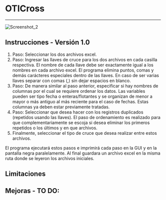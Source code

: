 # OTICross
---
![Screenshot_2](https://user-images.githubusercontent.com/18648306/131130828-d8be5755-2164-4423-841e-b35b6fb9969b.png)

## Instrucciones - Versión 1.0
1. Paso: Seleccionar los dos archivos excel.
2. Paso: Ingresar las llaves de cruce para los dos archivos en cada casilla respectiva. 
   El nombre de cada llave debe ser exactamente igual a los nombres en cada archivo excel. 
   El programa elimina puntos, comas y demás carácteres especiales dentro de las llaves.
   En caso de ser varias llaves separar con comas (,) sin dejar espacios en blanco.
3. Paso: De manera similar al paso anterior, especificar si hay nombres de columnas por el 
   cual se requiere ordenar los datos.
   Las variables pueden ser tipo fecha o enteras/flotantes y se organizan de menor a mayor 
   o más antiguo al más reciente para el caso de fechas.
   Estas columnas ya deben estar previamente tratadas. 
4. Paso: Seleccionar que desea hacer con los registros duplicados (repetidos usando las llaves).
   El paso de ordenamiento es realizado para que complementariamente se escoja si desea eliminar
   los primeros repetidos o los últimos y en que archivos.
5. Finalmente, seleccionar el tipo de cruce que desea realizar entre estos archivos.

El programa ejecutará estos pasos e imprimirá cada paso en la GUI y en la pantalla negra paralelamente.
Al final guardara un archivo excel en la misma ruta donde se leyeron los archivos iniciales.

## Limitaciones 

## Mejoras - TO DO:
